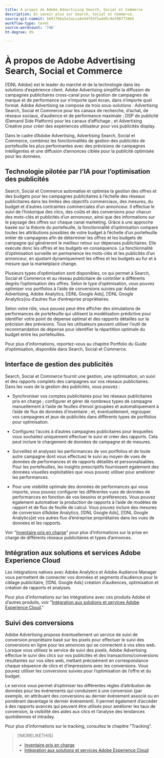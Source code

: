 ```yaml
---
title: À propos de Adobe Advertising Search, Social et Commerce
description: En savoir plus sur Search, Social et Commerce.
source-git-commit: 5691766a5e3acca4e94f93f5a4d5c9a7007734b5
workflow-type: tm+mt
source-wordcount: '746'
ht-degree: 0%

---
```


# À propos de Adobe Advertising Search, Social et Commerce

[!DNL Adobe] est le leader du marché et de la technologie dans les solutions d’expérience client. Adobe Advertising simplifie la diffusion de campagnes publicitaires cross-canal pour la gestion de campagnes de marque et de performance sur n’importe quel écran, dans n’importe quel format. Adobe Advertising se compose de trois sous-solutions : Advertising Search, Social et Commerce pour les canaux de recherche, d’achat, de réseaux sociaux, d’audience et de performance maximale ; DSP de publicité (Demand Side Platform) pour les canaux d’affichage ; et Advertising Creative pour créer des expériences utilisateur pour vos publicités display.

Dans le cadre d’Adobe Advertising, Advertising Search, Social et Commerce, combinez les fonctionnalités de gestion des publicités de portefeuille les plus performantes avec des prévisions de campagnes intelligentes et une diffusion d’annonces ciblée pour la publicité optimisée pour les données.

## Technologie pilotée par l’IA pour l’optimisation des publicités

Search, Social et Commerce automatise et optimise la gestion des offres et des budgets pour les campagnes publicitaires à l’échelle des réseaux publicitaires dans les limites des objectifs commerciaux, des mesures, du budget et d’autres contraintes commerciales d’un annonceur. Il effectue le suivi de l’historique des clics, des coûts et des conversions pour chacun des mots-clés et publicités d’un annonceur, ainsi que des informations sur le paysage des offres sur chaque canal marketing. Grâce à une approche basée sur la théorie du portefeuille, la fonctionnalité d’optimisation compare toutes les attributions possibles de votre budget à l’échelle d’un portefeuille entier de campagnes afin de déterminer les offres et les budgets de campagne qui généreront le meilleur retour sur dépenses publicitaires. Elle exécute donc les offres et les budgets en conséquence. La fonctionnalité d’optimisation surveille en permanence les mots-clés et les publicités d’un annonceur, en ajustant dynamiquement les offres et les budgets au fur et à mesure que la marketplace change.

Plusieurs types d’optimisation sont disponibles, ce qui permet à Search, Social et Commerce et au réseau publicitaire de contrôler à différents degrés l’optimisation des offres. Selon le type d’optimisation, vous pouvez optimiser vos portfolios à l’aide de conversions suivies par Adobe Advertising, Adobe Analytics, [!DNL Google Ads], [!DNL Google Analytics]ou d’autres flux d’entreprise propriétaires.

Selon votre rôle, vous pouvez peut-être afficher des simulations de performances de portefeuille qui utilisent la modélisation prédictive pour identifier votre point de dépense optimal et des rapports détaillés sur la précision des prévisions. Tous les utilisateurs peuvent utiliser l’outil de recommandation de dépense pour identifier la répartition optimale du budget entre les portefeuilles.

Pour plus d’informations, reportez-vous au chapitre Portfolio du Guide d’optimisation, disponible dans Search, Social et Commerce.

## Interface de gestion des publicités

Search, Social et Commerce fournit une gestion, une optimisation, un suivi et des rapports complets des campagnes sur vos réseaux publicitaires. Dans les vues de la gestion des publicités, vous pouvez :

* Synchroniser vos comptes publicitaires pour les réseaux publicitaires pris en charge ; configurer et gérer de nombreux types de campagne manuellement à l’aide de feuilles d’envoi groupées et automatiquement à l’aide de flux de données d’inventaire ; et, éventuellement, regrouper vos campagnes et jeux de publicités dans différents types de portfolios pour optimisation.

* Configurez l’accès à d’autres campagnes publicitaires pour lesquelles vous souhaitez uniquement effectuer le suivi et créer des rapports. Cela peut inclure le chargement de données de campagne et de mesures.

* Surveillez et analysez les performances de vos portfolios et de toute autre campagne dont vous effectuez le suivi au moyen de vues de données de performances et de rapports détaillés et personnalisables. Pour les portefeuilles, les insights prescriptifs fournissent également des données visuelles exploitables que vous pouvez utiliser pour améliorer les performances.

* Pour une visibilité optimale des données de performances qui vous importe, vous pouvez configurer les différentes vues de données de performances en fonction de vos besoins et préférences. Vous pouvez également automatiser la production de rapports à l’aide de modèles de rapport et de flux de feuille de calcul. Vous pouvez inclure des mesures de conversion d’Adobe Analytics, [!DNL Google Ads], [!DNL Google Analytics]et vos autres flux d’entreprise propriétaires dans les vues de données et les rapports.

Voir &quot;[Inventaire pris en charge](/help/search-social-commerce/introduction/supported-inventory.md)&quot; pour plus d’informations sur la prise en charge de différents réseaux publicitaires et types d’annonces.

## Intégration aux solutions et services Adobe Experience Cloud

Les intégrations natives avec Adobe Analytics et Adobe Audience Manager vous permettent de connecter vos données et segments d’audience pour le ciblage publicitaire, [!DNL Google Ads] création d’audiences, optimisation et création de rapports et analyses.

Pour plus d’informations sur les intégrations avec ces produits Adobe et d’autres produits, voir &quot;[Intégration aux solutions et services Adobe Experience Cloud](/help/search-social-commerce/introduction/integrations.md).&quot;

## Suivi des conversions

Adobe Advertising propose éventuellement un service de suivi de conversion propriétaire basé sur les pixels pour effectuer le suivi des conversions en ligne pour les annonces qui se connectent à vos sites web. Lorsque vous utilisez le service de suivi des pixels, Adobe Advertising effectue le suivi des clics sur vos publicités et des transactions/conversions résultantes sur vos sites web, mettant précisément en correspondance chaque séquence de clics et d’impressions avec les conversions. Vous pouvez utiliser les conversions suivies pour l’optimisation de l’offre et du budget.

Le service vous permet d’optimiser les différentes règles d’attribution de données pour les événements qui conduisent à une conversion (par exemple, en attribuant des conversions au dernier événement associé ou en pondérant davantage le dernier événement). Il permet également d’accéder à des rapports avancés qui peuvent être utilisés pour améliorer les taux de conversion, la visibilité des aides aux clics et l’analyse des tendances quotidiennes et intraday.

Pour plus d’informations sur le tracking, consultez le chapitre &quot;Tracking&quot;.

>[!MORELIKETHIS]
>
>* [Inventaire pris en charge](supported-inventory.md)
>* [Intégration aux solutions et services Adobe Experience Cloud](integrations.md)


